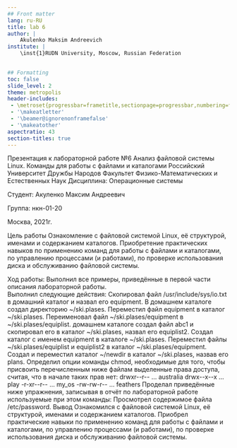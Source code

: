 ```yaml
---
## Front matter
lang: ru-RU
title: lab 6
author: |
	Akulenko Maksim Andreevich
institute: |
	\inst{1}RUDN University, Moscow, Russian Federation
	

## Formatting
toc: false
slide_level: 2
theme: metropolis
header-includes: 
 - \metroset{progressbar=frametitle,sectionpage=progressbar,numbering=fraction}
 - '\makeatletter'
 - '\beamer@ignorenonframefalse'
 - '\makeatother'
aspectratio: 43
section-titles: true
---
```

Презентация к лабораторной работе №6
Анализ файловой системы Linux. Команды для работы с файлами и каталогами
Российский Университет Дружбы Народов
Факультет Физико-Математических и Естественных Наук
Дисциплина: Операционные системы

Студент: Акуленко Максим Андреевич

Группа: нкн-01-20

Москва, 2021г.

Цель работы
Ознакомление с файловой системой Linux, её структурой, именами и содержанием каталогов. Приобретение практических навыков по применению команд для работы с файлами и каталогами, по управлению процессами (и работами), по проверке использования диска и обслуживанию файловой системы.

Ход работы:
Выполнил все примеры, приведённые в первой части описания лабораторной работы.  
Выполнил следующие действия:
Скопировал файл /usr/include/sys/io.txt в домашний каталог и назвал его equipment.
В домашнем каталоге создал директорию ~/ski.plases.
Переместил файл equipment в каталог ~/ski.plases.
Переименовал файл ~/ski.plases/equipment в ~/ski.plases/equiplist.
домашнем каталоге создал файл abc1 и скопировал его в каталог ~/ski.plases, назвал его equiplist2.
Создал каталог с именем equipment в каталоге ~/ski.plases.
Переместил файлы ~/ski.plases/equiplist и equiplist2 в каталог ~/ski.plases/equipment.
Создал и переместил каталог ~/newdir в каталог ~/ski.plases, назвав его plans.
Определил опции команды chmod, необходимые для того, чтобы присвоить перечисленным ниже файлам выделенные права доступа, считая, что в начале таких прав нет:
drwxr--r-- ... australia
drwx--x--x ... play
-r-xr--r-- ... my_os
-rw-rw-r-- ... feathers 
Проделал приведённые ниже упражнения, записывая в отчёт по лабораторной работе используемые при этом команды:
Просмотрел содержимое файла /etc/password. 
Вывод
Ознакомился с файловой системой Linux, её структурой, именами и содержанием каталогов. Приобрел практические навыки по применению команд для работы с файлами и каталогами, по управлению процессами (и работами), по проверке использования диска и обслуживанию файловой системы.

